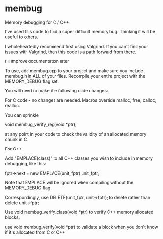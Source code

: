 # membug
Memory debugging for C / C++

I've used this code to find a super difficult memory bug. Thinking it will be useful to others.

I wholeheartedly recommend first using Valgrind. If you can't find your issues with Valgrind,
then this code is a path forward from there.

I'll improve documentation later

To use, add membug.cpp to your project and make sure you include membug.h in ALL of your files. 
Recompile your entire project with the MEMORY_DEBUG flag set.

You will need to make the following code changes:

For C code - no changes are needed. Macros override malloc, free, calloc, realloc.

You can sprinkle 

void membug_verify_reg(void *ptr);

at any point in your code to check the validity of an allocated memory chunk in C.

For C++

Add "EMPLACE(class)" to all C++ classes you wish to include in memory debugging, like this:

fptr->next = new EMPLACE(unit_fptr) unit_fptr;

Note that EMPLACE will be ignored when compiling without the MEMORY_DEBUG flag.

Correspondingly, use DELETE(unit_fptr, unit->fptr); to delete rather than delete unit->fptr;

Use void membug_verify_class(void *ptr) to verify C++ memory allocated blocks.

use void membug_verify(void *ptr) to validate a block when you don't know if it's allocated from C or C++

